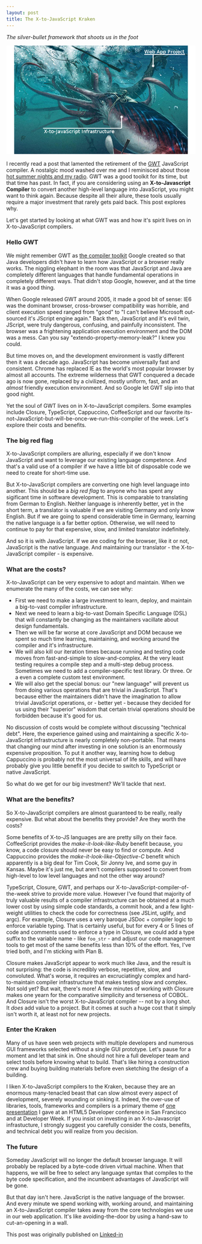 ```yaml
---
layout: post
title: The X-to-JavaScript Kraken
---
```

*The silver-bullet framework that shoots us in the foot*

![The X-to-Javascript Kraken](/images/2015-06-15-the_kraken.jpg)

I recently read a post that lamented the retirement of the [GWT](https://en.wikipedia.org/wiki/Google_Web_Toolkit) JavaScript compiler.  A nostalgic mood washed over me and I reminisced about those [hot summer nights and my radio](https://www.youtube.com/watch?v=lPUb4Wsi9kI). GWT was a good toolkit for its time, but that time has past.  In fact, if you are considering using an **X-to-Javascript Compiler** to convert another high-level language into JavaScript, you might want to think again.  Because despite all their allure, these tools usually require a major investment that rarely gets paid back. This post explores why.

Let's get started by looking at what GWT was and how it's spirit lives on in X-to-JavaScript compilers.

### Hello GWT
We might remember GWT as [the compiler toolkit](https://en.wikipedia.org/wiki/Google_Web_Toolkit) Google created so that Java developers didn't have to learn how JavaScript or a browser really works.  The niggling elephant in the room was that JavaScript and Java are completely different languages that handle fundamental operations in completely different ways.  That didn't stop Google, however, and at the time it was a good thing.

When Google released GWT around 2005, it made a good bit of sense: IE6 was the dominant browser, cross-browser compatibility was horrible, and client execution speed ranged from "good" to "I can't believe Microsoft out-sourced it's JScript engine again."  Back then, JavaScript and it's evil twin, JScript, were truly dangerous, confusing, and painfully inconsistent.  The browser was a frightening application execution environment and the DOM was a mess. Can you say "extendo-property-memory-leak?"  I knew you could.

But time moves on, and the development environment is vastly different then it was a decade ago. JavaScript has become universally fast and consistent. Chrome has replaced IE as the world's most popular browser by almost all accounts.  The extreme wilderness that GWT conquered a decade ago is now gone, replaced by a civilized, mostly uniform, fast, and an *almost* friendly execution environment.  And so Google let GWT slip into that good night.

Yet the soul of GWT lives on in X-to-JavaScript compilers. Some examples include Closure, TypeScript, Cappuccino, CoffeeScript and our favorite its-not-JavaScript-but-will-be-once-we-run-this-compiler of the week.  Let's explore their costs and benefits.

### The big red flag
X-to-JavaScript compilers are alluring, especially if we don't know JavaScript and want to leverage our existing language competence.  And that's a valid use of a compiler if we have a little bit of disposable code we need to create for short-time use.

But X-to-JavaScript compilers are converting one high level language into another. This should be a *big red flag* to anyone who has spent any sigificant time in software development.  This is comparable to translating from German to English.  Neither language is inherently better, yet in the short term, a translator is valuable if we are visiting Germany and only know English.  But if we are going to spend considerable time in Germany, learning the native language is a far better option.  Otherwise, we will need to continue to pay for that expensive, slow, and limited translator indefinitely.

And so it is with JavaScript.  If we are coding for the browser, like it or not, JavaScript is the native language.  And maintaining our translator - the X-to-JavaScript compiler - is expensive.

### What are the costs?
X-to-JavaScript can be very expensive to adopt and maintain. When we enumerate the many of the costs, we can see why:

- First we need to make a large investment to learn, deploy, and maintain a big-to-vast compiler infrastructure.  
- Next we need to learn a big-to-vast Domain Specific Language (DSL) that will constantly be changing as the maintainers vacillate about design fundamentals.  
- Then we will be far worse at core JavaScript and DOM because we spent so much time learning, maintaining, and working around the compiler and it's infrastructure.
- We will also kill our iteration times because running and testing code moves from fast-and-simple to slow-and-complex.  At the very least testing requires a compile step and a multi-step debug process.  Sometimes we need to add a compiler-specific test library.  Or three. Or a even a complete custom test environment.
- We will also get the special bonus: our "new language" will prevent us from doing various operations that are trivial in JavaScript. That's because either the maintainers didn't have the imagination to allow trivial JavaScript operations, or - better yet - because they decided for us using their "superior" wisdom that certain trivial operations should be forbidden because it's good for us.

No discussion of costs would be complete without discussing "technical debt".  Here, the experience gained using and maintaining a specific X-to-JavaScript infrastructure is nearly completely non-portable. That means that changing our mind after investing in one solution is an enormously expensive proposition.  To put it another way, learning how to debug Cappuccino is probably not the most universal of life skills, and will have probably give you little benefit if you decide to switch to TypeScript or native JavaScript.

So what do we get for our big investment?  We'll tackle that next.

### What are the benefits?
So X-to-JavaScript compilers are almost guaranteed to be really, really expensive.  But what about the benefits they provide?  Are they worth the costs?

Some benefits of X-to-JS languages are are pretty silly on their face.  CoffeeScript provides the *make-it-look-like-Ruby* benefit because, you know, a code closure should never be easy to find or compute. And Cappuccino provides the *make-it-look-like-Objective-C* benefit which apparently is a big deal for Tim Cook, Sir Jonny Ive, and some guy in Kansas.  Maybe it's just me, but aren't compilers supposed to convert from high-level to low level languages and not the other way around?

TypeScript, Closure, GWT, and perhaps our X-to-JavaScript-compiler-of-the-week strive to provide more value. However I've found that majority of truly valuable results of a compiler infrastructure can be obtained at a much lower cost by using simple code standards, a commit hook, and a few light-weight utilities to check the code for correctness (see JSLint, uglify, and argc).  For example, Closure uses a very baroque JSDoc + compiler logic to enforce variable typing. That is certainly useful, but for every 4 or 5 lines of code and comments used to enforce a type in Closure, we could add a type suffix to the variable name - like `foo_str` - and adjust our code management tools to get most of the same benefits less than 10% of the effort.  Yes, I've tried both, and I'm sticking with Plan B.

Closure makes JavaScript appear to work much like Java, and the result is not surprising: the code is incredibly verbose, repetitive, slow, and convoluted.  What's worse, it requires an excruciatingly complex and hard-to-maintain compiler infrastructure that makes testing slow and complex.  Not sold yet? But wait, there's more! A few minutes of working with Closure makes one yearn for the comparative simplicity and terseness of COBOL.  And Closure isn't the worst X-to-JavaScript compiler -- not by a long shot.  It *does* add value to a project.  But it comes at such a huge cost that it simply isn't worth it, at least not for new projects.

### Enter the Kraken
Many of us have seen web projects with multiple developers and numerous GUI frameworks selected without a single GUI prototype.  Let's pause for a moment and let that sink in. One should not hire a full developer team and select tools before knowing what to build.  That's like hiring a construction crew and buying building materials before even sketching the design of a building.

I liken X-to-JavaScript compilers to the Kraken, because they are an enormous many-tenacled beast that can slow almost every aspect of development, severely wounding or sinking it.  Indeed, the over-use of libraries, tools, frameworks and compilers is a primary theme of [one presentation](https://github.com/mmikowski/spa/tree/master/slides) I gave at an HTML5 Developer conference in San Francisco and at Developer Week.  If you insist on investing in an X-to-Javascript infrastucture, I strongly suggest you carefully consider the costs, benefits, and technical debt you will realize from you decision.

### The future
Someday JavaScript will no longer the default browser language.  It will probably be replaced by a byte-code driven virtual machine. When that happens, we will be free to select any language syntax that compiles to the byte code specification, and the incumbent advantages of JavaScript will be gone.

But that day isn't here.  JavaScript is the native language of the browser.  And every minute we spend working with, working around, and maintaining an X-to-JavaScript compiler takes away from the core technologies we use in our web application.  It's like avoiding-the-door by using a hand-saw to cut-an-opening in a wall. 

This post was originally published on [Linked-in](https://www.linkedin.com/pulse/web-application-kraken-x-to-javascript-compilers-michael-mikowski)
